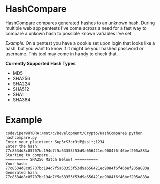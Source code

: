 # HashCompare
HashCompare compares generated hashes to an unknown hash. During multiple web app pentests I've come across a need for a fast way to compare a unkown hash to possible known variables I've set.

_Example:_ On a pentest you have a cookie set upon login that looks like a hash, but you want to know if it might be your hashed password or username. This tool may come in handy to check that.

**Currently Supported Hash Types**
* MD5
* SHA256
* SHA224
* SHA512
* SHA1
* SHA384

# Example

```
codeviper@HYDRA:/mnt/c/Development/Crypto/HashCompare$ python hashcompare.py
Enter your plaintext: Sup3rS3cr3tP@ss!*;1234
Enter the hash: 77c8534d8c05707bc194d7f5a63353f53d9a656421ec9084f6f46bef205a883a
Starting to compare...
========== SHA256 Match Below! ==========
Your hash:  77c8534d8c05707bc194d7f5a63353f53d9a656421ec9084f6f46bef205a883a     
Generated hash:  77c8534d8c05707bc194d7f5a63353f53d9a656421ec9084f6f46bef205a883a
```
